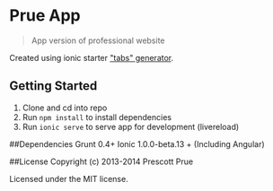 # Prue App

> App version of professional website

Created using ionic starter ["tabs" generator](http://ionicframework.com/getting-started/).

## Getting Started

1. Clone and cd into repo
2. Run `npm install` to install dependencies
3. Run `ionic serve` to serve app for development (livereload)


##Dependencies
Grunt 0.4+
Ionic 1.0.0-beta.13 + (Including Angular)

##License
Copyright (c) 2013-2014 Prescott Prue

Licensed under the MIT license.